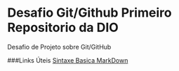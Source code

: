 # Desafio Git/Github Primeiro Repositorio da DIO
Desafio de Projeto sobre Git/GitHub

###Links Úteis
[Sintaxe Basica MarkDown](https://www.markdownguide.org/basic-syntax/)


